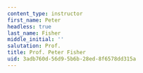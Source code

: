 ```yaml
---
content_type: instructor
first_name: Peter
headless: true
last_name: Fisher
middle_initial: ''
salutation: Prof.
title: Prof. Peter Fisher
uid: 3adb760d-56d9-5b6b-28ed-8f6578dd315a
---
```

